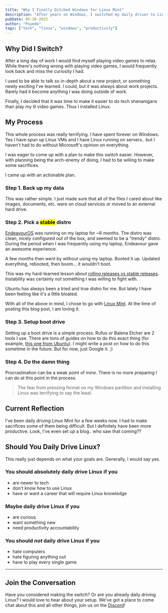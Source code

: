 ```yaml
---
title: "Why I Finally Ditched Windows for Linux Mint"
description: "After years on Windows, I switched my daily driver to Linux Mint. Here's why I made the change, the steps I took, and whether you should daily drive Linux too."
pubDate: 09-26-2025
author: "Psuedo"
tags: ["tech", "linux", "windows", "productivity"]
---
```


## Why Did I Switch?

After a long day of work I would find myself playing video games to relax.
While there's nothing wrong with playing video games,
I would frequently look back and miss the curiosity I had.

I used to be able to talk so in-depth about a new project, or
something newly exciting I've learned. I could, but it was always about
work projects. Rarely had it become anything I was doing outside of work.

Finally, I decided that it was time to make it easier to do tech shenanigans
than play my lil video games. Thus I installed Linux.

## My Process

This whole process was really terrifying. I have spent forever on Windows.
Yes I have spun up Linux VMs and I have Linux running on servers..
but I haven't had to do without Microsoft's opinion on everything.

I was eager to come up with a plan to make this switch easier.
However, with planning being the arch-enemy of doing, I had to be willing to make
some sacrifices.

I came up with an actionable plan.

### Step 1. Back up my data

This was rather simple. I just made sure that all of the files I cared about
like images, documents, etc. were on cloud services or moved to an external
hard drive.

### Step 2. Pick a <mark>stable</mark> distro

[EndeavourOS](https://endeavouros.com/) was running on my laptop for ~6 months.
The distro was clean, nicely configured out of the box,
and seemed to be a "trendy" distro. During the period when I was frequently
using my laptop, Endeavour gave an awesome experience.

A few months then went by without using my laptop. Booted it up.
Updated everything, rebooted, then boom... it wouldn't boot.

This was my hard-learned lesson about
[rolling releases vs stable releases](https://www.youtube.com/watch?v=212yJEH8-iA).
Instability was certainly _not_ something I was willing to fight with.

Ubuntu has always been a tried and true distro for me. But lately I have been
feeling like it's a little bloated.

With all of the above in mind, I chose to go with [Linux Mint](https://linuxmint.com).
At the time of posting this blog post, I am loving it.

### Step 3. Setup boot drive

Setting up a boot drive is a simple process. Rufus or Balena Etcher are 2 tools
I use. There are tons of guides on how to do this exact thing
(for example, [this one from Ubuntu](https://ubuntu.com/tutorials/create-a-usb-stick-on-windows)).
I might write a post on how to do this sometime in the future.
But for now, just Google it. ;)

### Step 4. Do the damn thing

Procrastination can be a weak point of mine. There is no more preparing I can do
at this point in the process.

> The fear from pressing format on my Windows partition and
> installing Linux was terrifying to say the least.

## Current Reflection

I've been daily driving Linux Mint for a few weeks now. I had to make sacrifices
some of them being difficult. But I definitely have been more productive.
Look, I've even set up a blog.. who saw that coming??

## Should You Daily Drive Linux?

This really just depends on what your goals are. Generally, I would say yes.

### You should absolutely daily drive Linux if you

- are newer to tech
- don't know how to use Linux
- have or want a career that will require Linux knowledge

### Maybe daily drive Linux if you

- are curious
- want something new
- need productivity accountability

### You should _not_ daily drive Linux if you

- hate computers
- hate figuring anything out
- have to play every single game

---

## Join the Conversation

Have you considered making the switch? Or are you already daily driving Linux?
I would love to hear about your setup. We've got a place to come chat about this
and all other things, join us on the
[Discord](https://discord.gg/ABGRpm8)!

